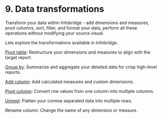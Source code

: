 # 9. Data transformations

Transform your data within Infobridge - add dimensions and measures, pivot columns, sort, filter, and format your data, perform all these operations without modifying your source visual.

Lets explore the transformations available in Infobridge.

[Pivot table](pivot-table.md): Restructure your dimensions and measures to align with the target report.

[Group by](group-by.md): Summarize and aggregate your detailed data for crisp high-level reports.

[Add column](add-column.md): Add calculated measures and custom dimensions.

[Pivot column](pivot-column.md): Convert row values from one column into multiple columns.

[Unnest](unnest.md): Flatten your comma separated data into multiple rows.

Rename column: Change the name of any dimension or measure.
